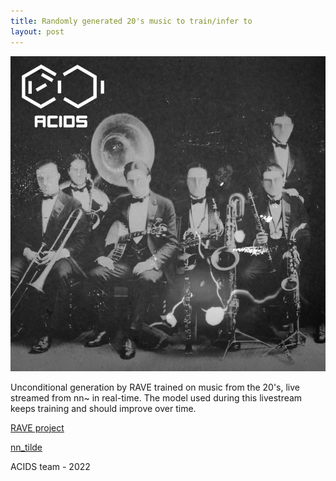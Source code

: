```yaml
---
title: Randomly generated 20's music to train/infer to
layout: post
---
```


<meta name="twitter:card" content="summary_large_image">
<meta name="twitter:title" content="RAVE livestream - randomly generated 20's music to train/infer to">
<meta name="twitter:description" content="Unconditional generation by RAVE trained on music from the 20's, live streamed from nn~ in real-time. The model used during this livestream keeps training and should improve over time.">
<meta name="twitter:image" content="https://caillonantoine.github.io/assets/new_cover.png">

![cover](/assets/new_cover.png)

Unconditional generation by RAVE trained on music from the 20's, live streamed from nn~ in real-time. The model used during this livestream keeps training and should improve over time.

[RAVE project](https://github.com/acids-ircam/RAVE)

[nn_tilde](https://github.com/acids-ircam/nn_tilde)

ACIDS team - 2022

